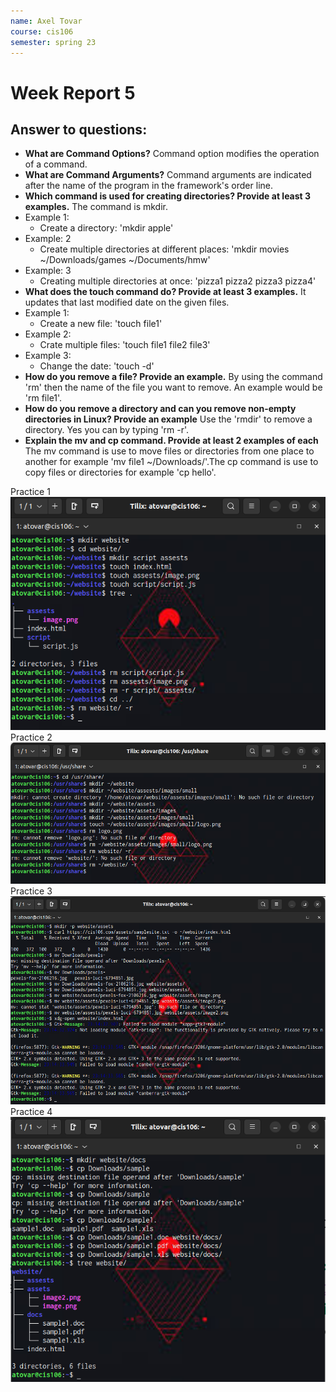 ```yaml
---
name: Axel Tovar
course: cis106
semester: spring 23
---
```


# Week Report 5

## Answer to questions:

* **What are Command Options?**
Command option  modifies the operation of a command.
* **What are Command Arguments?**
Command arguments are indicated after the name of the program in the framework's order line.
* **Which command is used for creating directories? Provide at least 3 examples.**
The command is mkdir.
* Example 1: 
  * Create a directory: 'mkdir apple'
* Example: 2
  * Create multiple directories at different places: 'mkdir movies ~/Downloads/games ~/Documents/hmw'
* Example: 3
  * Creating multiple directories at once: 'pizza1 pizza2 pizza3 pizza4'
* **What does the touch command do? Provide at least 3 examples.**
It updates that last modified date on the given files.
* Example 1:
  * Create a new file: 'touch file1'
* Example 2:
  * Crate multiple files: 'touch file1 file2 file3'
* Example 3:
  * Change the date: 'touch -d'
* **How do you remove a file? Provide an example.**
By using the command 'rm' then the name of the file you want to remove. An example would be 'rm file1'.
* **How do you remove a directory and can you remove non-empty directories in Linux? Provide an example**
Use the 'rmdir' to remove a directory. Yes you can by typing 'rm -r'.
* **Explain the mv and cp command. Provide at least 2 examples of each**
The mv command is use to move files or directories from one place to another for example 'mv file1 ~/Downloads/'.The cp command is use to copy files or directories
for example 'cp hello'.

Practice 1
![practice 1](wr5-p1.png)<br>
Practice 2
![practice 2](wr5-p2.png)<br>
Practice 3
![practice 3](wr5-p3.png)<br>
Practice 4
![practice 4](wr5-p4.png)<br>